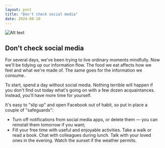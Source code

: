 ```yaml
---
layout: post
title: "Don't check social media"
date: 2024-08-10
---
```


![Alt text](/assets/images/10.jpg)

## Don't check social media

For several days, we've been trying to live ordinary moments mindfully. Now we'll be tidying up our information flow. The food we eat affects how we feel and what we're made of. The same goes for the information we consume.

To start, spend a day without social media. Nothing terrible will happen if you don't find out today what's going on with a few dozen acquaintances. Instead, you'll have more time for yourself.

It's easy to "slip up" and open Facebook out of habit, so put in place a couple of "safeguards":

- Turn off notifications from social media apps, or delete them — you can reinstall them tomorrow if you want;
- Fill your free time with useful and enjoyable activities. Take a walk or read a book. Chat with colleagues during lunch. Talk with your loved ones in the evening. Watch the sunset if the weather permits.